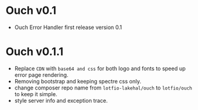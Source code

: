 # Ouch v0.1

- Ouch Error Handler first release version 0.1

# Ouch v0.1.1

- Replace `CDN` with `base64 and css` for both logo and fonts to speed up error page rendering.
- Removing bootstrap and keeping spectre css only.
- change composer repo name from `lotfio-lakehal/ouch` to `lotfio/ouch` to  keep it simple. 
- style server info and exception trace.